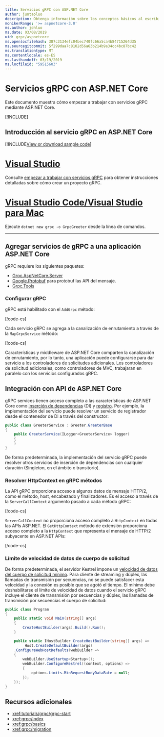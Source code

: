 ```yaml
---
title: Servicios gRPC con ASP.NET Core
author: juntaoluo
description: Obtenga información sobre los conceptos básicos al escribir servicios gRPC con ASP.NET Core.
monikerRange: '>= aspnetcore-3.0'
ms.author: johluo
ms.date: 03/08/2019
uid: grpc/aspnetcore
ms.openlocfilehash: 387c3134efc04bec740fc66a5ca4b84715264d35
ms.sourcegitcommit: 5f299daa7c8102d56a63b214b9a34cc4bc87bc42
ms.translationtype: MT
ms.contentlocale: es-ES
ms.lasthandoff: 03/19/2019
ms.locfileid: "59515603"
---
```

# <a name="grpc-services-with-aspnet-core"></a>Servicios gRPC con ASP.NET Core

Este documento muestra cómo empezar a trabajar con servicios gRPC mediante ASP.NET Core.

[!INCLUDE[](~/includes/net-core-prereqs-all-3.0.md)]

## <a name="get-started-with-grpc-service-in-aspnet-core"></a>Introducción al servicio gRPC en ASP.NET Core

[!INCLUDE[View or download sample code](~/includes/grpc/download.md)]

# <a name="visual-studiotabvisual-studio"></a>[Visual Studio](#tab/visual-studio)

Consulte [empezar a trabajar con servicios gRPC](xref:tutorials/grpc/grpc-start) para obtener instrucciones detalladas sobre cómo crear un proyecto gRPC.

# <a name="visual-studio-code--visual-studio-for-mactabvisual-studio-codevisual-studio-mac"></a>[Visual Studio Code/Visual Studio para Mac](#tab/visual-studio-code+visual-studio-mac)

Ejecute `dotnet new grpc -o GrpcGreeter` desde la línea de comandos.

---

## <a name="add-grpc-services-to-an-aspnet-core-app"></a>Agregar servicios de gRPC a una aplicación ASP.NET Core

gRPC requiere los siguientes paquetes:

* [Grpc.AspNetCore.Server](https://www.nuget.org/packages/Grpc.AspNetCore.Server)
* [Google.Protobuf](https://www.nuget.org/packages/Google.Protobuf/) para protobuf las API del mensaje.
* [Grpc.Tools](https://www.nuget.org/packages/Grpc.Tools/)

### <a name="configure-grpc"></a>Configurar gRPC

gRPC está habilitado con el `AddGrpc` método:

[!code-cs[](~/tutorials/grpc/grpc-start/samples/GrpcStart/GrpcGreeter.Server/Startup.cs?name=snippet&highlight=5)]

Cada servicio gRPC se agrega a la canalización de enrutamiento a través de la `MapGrpcService` método:

[!code-cs[](~/tutorials/grpc/grpc-start/samples/GrpcStart/GrpcGreeter.Server/Startup.cs?name=snippet&highlight=16-19)]

Características y middleware de ASP.NET Core comparten la canalización de enrutamiento, por lo tanto, una aplicación puede configurarse para dar servicio a los controladores de solicitudes adicionales. Los controladores de solicitud adicionales, como controladores de MVC, trabajaran en paralelo con los servicios configurados gRPC.

## <a name="integration-with-aspnet-core-apis"></a>Integración con API de ASP.NET Core

gRPC services tienen acceso completo a las características de ASP.NET Core como [inserción de dependencias](xref:fundamentals/dependency-injection) (DI) y [registro](xref:fundamentals/logging/index). Por ejemplo, la implementación del servicio puede resolver un servicio de registrador desde el contenedor de DI a través del constructor:

```csharp
public class GreeterService : Greeter.GreeterBase
{
    public GreeterService(ILogger<GreeterService> logger)
    {
    }
}
```

De forma predeterminada, la implementación del servicio gRPC puede resolver otros servicios de inserción de dependencias con cualquier duración (Singleton, en el ámbito o transitorio).

### <a name="resolve-httpcontext-in-grpc-methods"></a>Resolver HttpContext en gRPC métodos

La API gRPC proporciona acceso a algunos datos de mensaje HTTP/2, como el método, host, encabezado y finalizadores. Es el acceso a través de la `ServerCallContext` argumento pasado a cada método gRPC:

[!code-cs[](~/tutorials/grpc/grpc-start/samples/GrpcStart/GrpcGreeter.Server/Services/GreeterService.cs?highlight=3-4&name=snippet)]

`ServerCallContext` no proporciona acceso completo a `HttpContext` en todas las APIs ASP.NET. El `GetHttpContext` método de extensión proporciona acceso completo a la `HttpContext` que representa el mensaje de HTTP/2 subyacente en ASP.NET APIs:

[!code-cs[](~/tutorials/grpc/grpc-start/samples/GrpcStart/GrpcGreeter.Server/Services/GreeterService.cs?name=snippet1)]

### <a name="request-body-data-rate-limit"></a>Límite de velocidad de datos de cuerpo de solicitud

De forma predeterminada, el servidor Kestrel impone un [velocidad de datos del cuerpo de solicitud mínimo](
<xref:Microsoft.AspNetCore.Server.Kestrel.Core.KestrelServerLimits.MinRequestBodyDataRate>). Para cliente de streaming y dúplex, las llamadas de transmisión por secuencias, no se puede satisfacer esta velocidad y la conexión es posible que se agotó el tiempo. El mínimo debe deshabilitarse el límite de velocidad de datos cuando el servicio gRPC incluye el cliente de transmisión por secuencias y dúplex, las llamadas de transmisión por secuencias el cuerpo de solicitud:

```csharp
public class Program
{
    public static void Main(string[] args)
    {
        CreateHostBuilder(args).Build().Run();
    }

    public static IHostBuilder CreateHostBuilder(string[] args) =>
         Host.CreateDefaultBuilder(args)
    .ConfigureWebHostDefaults(webBuilder =>
    {
        webBuilder.UseStartup<Startup>();
        webBuilder.ConfigureKestrel((context, options) =>
        {
            options.Limits.MinRequestBodyDataRate = null;
        });
    });
}
```

## <a name="additional-resources"></a>Recursos adicionales

* <xref:tutorials/grpc/grpc-start>
* <xref:grpc/index>
* <xref:grpc/basics>
* <xref:grpc/migration>
